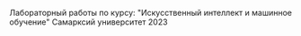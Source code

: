 Лабораторный работы по курсу: "Искусственный интеллект и машинное обучение"
Самарксий университет 2023
